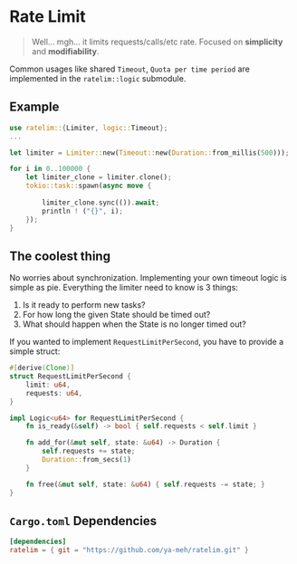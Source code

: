 # Rate Limit

> Well... mgh... it limits requests/calls/etc rate. Focused on **simplicity** and **modifiability**.

Common usages like shared `Timeout`, `Quota per time period` are implemented in the `ratelim::logic` submodule.

## Example

```rust
use ratelim::{Limiter, logic::Timeout};
...

let limiter = Limiter::new(Timeout::new(Duration::from_millis(500)));

for i in 0..100000 {
    let limiter_clone = limiter.clone();
    tokio::task::spawn(async move {
 
        limiter_clone.sync(()).await;
        println ! ("{}", i);
    });
}
```

## The coolest thing

No worries about synchronization. Implementing your own timeout logic is simple as pie. Everything the limiter need to know is 3 things:
1. Is it ready to perform new tasks?
2. For how long the given State should be timed out?
3. What should happen when the State is no longer timed out?

If you wanted to implement `RequestLimitPerSecond`, you have to provide a simple struct:
```rust
#[derive(Clone)]
struct RequestLimitPerSecond {
    limit: u64,
    requests: u64,
}

impl Logic<u64> for RequestLimitPerSecond {
    fn is_ready(&self) -> bool { self.requests < self.limit }

    fn add_for(&mut self, state: &u64) -> Duration {
        self.requests += state;
        Duration::from_secs(1)
    }

    fn free(&mut self, state: &u64) { self.requests -= state; }
}
```


## `Cargo.toml` Dependencies

```toml
[dependencies]
ratelim = { git = "https://github.com/ya-meh/ratelim.git" } 
```
